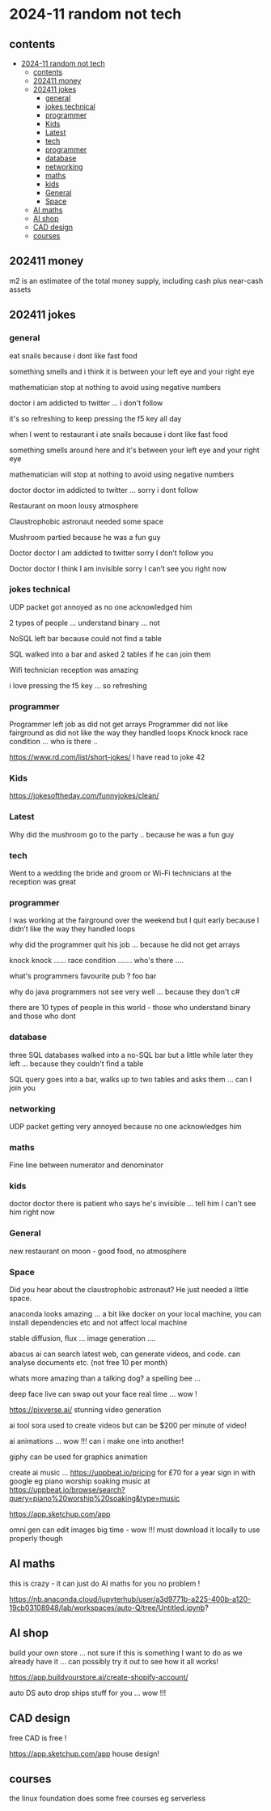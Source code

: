 # 2024-11 random not tech

## contents

- [2024-11 random not tech](#2024-11-random-not-tech)
  - [contents](#contents)
  - [202411 money](#202411-money)
  - [202411 jokes](#202411-jokes)
    - [general](#general)
    - [jokes technical](#jokes-technical)
    - [programmer](#programmer)
    - [Kids](#kids)
    - [Latest](#latest)
    - [tech](#tech)
    - [programmer](#programmer-1)
    - [database](#database)
    - [networking](#networking)
    - [maths](#maths)
    - [kids](#kids-1)
    - [General](#general-1)
    - [Space](#space)
  - [AI maths](#ai-maths)
  - [AI shop](#ai-shop)
  - [CAD design](#cad-design)
  - [courses](#courses)

## 202411 money

m2 is an estimatee of the total money supply, including cash plus near-cash assets

## 202411 jokes

### general

eat snails because i dont like fast food

something smells and i think it is between your left eye and your right eye

mathematician stop at nothing to avoid using negative numbers

doctor i am addicted to twitter ... i don't follow

it's so refreshing to keep pressing the f5 key all day

when I went to restaurant i ate snails because i dont like fast food

something smells around here and it's between your left eye and your right eye

mathematician will stop at nothing to avoid using negative numbers

doctor doctor im addicted to twitter ... sorry i dont follow

Restaurant on moon lousy atmosphere

Claustrophobic astronaut needed some space

Mushroom partied because he was a fun guy

Doctor doctor I am addicted to twitter sorry I don’t follow you

Doctor doctor I think I am invisible sorry I can’t see you right now

### jokes technical

UDP packet got annoyed as no one acknowledged him

2 types of people ... understand binary ... not

NoSQL left bar because could not find a table

SQL walked into a bar and asked 2 tables if he can join them

Wifi technician reception was amazing

i love pressing the f5 key ... so refreshing

### programmer

Programmer left job as did not get arrays
Programmer did not like fairground as did not like the way they handled loops
Knock knock race condition ... who is there ..

https://www.rd.com/list/short-jokes/  I have read to joke 42

### Kids

https://jokesoftheday.com/funnyjokes/clean/

### Latest

Why did the mushroom go to the party .. because he was a fun guy

### tech

Went to a wedding the bride and groom or Wi-Fi technicians at the reception was great


### programmer

I was working at the fairground over the weekend but I quit early because I didn’t like the way they handled loops 

why did the programmer quit his job ... because he did not get arrays 

knock knock ...... race condition ....... who's there ....

what's programmers favourite pub ?   foo bar 

why do java programmers not see very well ... because they don't c#

there are 10 types of people in this world - those who understand binary and those who dont


### database

three SQL databases walked into a no-SQL bar but a little while later they left ... because they couldn't find a table

SQL query goes into a bar, walks up to two tables and asks them ... can I join you


### networking

UDP packet getting very annoyed because no one acknowledges him


### maths

Fine line between numerator and denominator


### kids

doctor doctor there is patient who says he's invisible ... tell him I can't see him right now


### General

new restaurant on moon - good food, no atmosphere


### Space

Did you hear about the claustrophobic astronaut?
He just needed a little space.


anaconda looks amazing ... a bit like docker on your local machine, you can install dependencies etc and not affect local machine

stable diffusion, flux ... image generation .... 


abacus ai can search latest web, can generate videos, and code. can analyse documents etc.  (not free 10 per month)



whats more amazing than a talking dog? a spelling bee ...



deep face live can swap out your face real time ... wow !



https://pixverse.ai/ stunning video generation


ai tool sora used to create videos but can be $200 per minute of video!


ai animations ... wow !!! can i make one into another!


giphy can be used for graphics animation

create ai music ... https://uppbeat.io/pricing  for £70 for a year  sign in with google eg piano worship soaking music at https://uppbeat.io/browse/search?query=piano%20worship%20soaking&type=music



https://app.sketchup.com/app

omni gen can edit images big time - wow !!! must download it locally to use properly though



## AI maths

this is crazy - it can just do AI maths for you no problem !

https://nb.anaconda.cloud/jupyterhub/user/a3d9771b-a225-400b-a120-19cb03108948/lab/workspaces/auto-Q/tree/Untitled.ipynb?






## AI shop

build your own store ... not sure if this is something I want to do as we already have it ... can possibly try it out to see how it all works!

https://app.buildyourstore.ai/create-shopify-account/

auto DS auto drop ships stuff for you ... wow !!!

## CAD design

free CAD is free ! 

https://app.sketchup.com/app  house design!


## courses

the linux foundation does some free courses eg serverless 